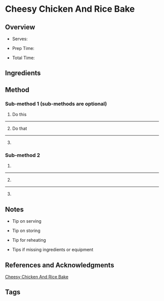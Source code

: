 # Cheesy Chicken And Rice Bake

## Overview

- Serves:

- Prep Time:

- Total Time:

## Ingredients



## Method

### Sub-method 1 (sub-methods are optional)

1. Do this
---
2. Do that
---
3.

### Sub-method 2

1.
---
2.
---
3.

## Notes

- Tip on serving

- Tip on storing

- Tip for reheating

- Tips if missing ingredients or equipment

## References and Acknowledgments

[Cheesy Chicken And Rice Bake](http://tastykitchen.com/recipes/main-courses/cheesy-chicken-and-rice-bake/)

## Tags


